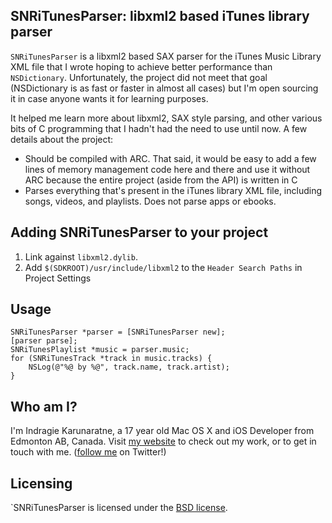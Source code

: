 ## SNRiTunesParser: libxml2 based iTunes library parser

`SNRiTunesParser` is a libxml2 based SAX parser for the iTunes Music Library XML file that I wrote hoping to achieve better performance than `NSDictionary`. Unfortunately, the project did not meet that goal (NSDictionary is as fast or faster in almost all cases) but I'm open sourcing it in case anyone wants it for learning purposes. 

It helped me learn more about libxml2, SAX style parsing, and other various bits of C programming that I hadn't had the need to use until now. A few details about the project:

- Should be compiled with ARC. That said, it would be easy to add a few lines of memory management code here and there and use it without ARC because the entire project (aside from the API) is written in C
- Parses everything that's present in the iTunes library XML file, including songs, videos, and playlists. Does not parse apps or ebooks.

## Adding SNRiTunesParser to your project

1. Link against `libxml2.dylib`.
2. Add `$(SDKROOT)/usr/include/libxml2` to the `Header Search Paths` in Project Settings

## Usage

```
SNRiTunesParser *parser = [SNRiTunesParser new];
[parser parse];
SNRiTunesPlaylist *music = parser.music;
for (SNRiTunesTrack *track in music.tracks) {
	NSLog(@"%@ by %@", track.name, track.artist);
}
```

## Who am I?

I'm Indragie Karunaratne, a 17 year old Mac OS X and iOS Developer from Edmonton AB, Canada. Visit [my website](http://indragie.com) to check out my work, or to get in touch with me. ([follow me](http://twitter.com/indragie) on Twitter!)

## Licensing

`SNRiTunesParser is licensed under the [BSD license](http://www.opensource.org/licenses/bsd-license.php).